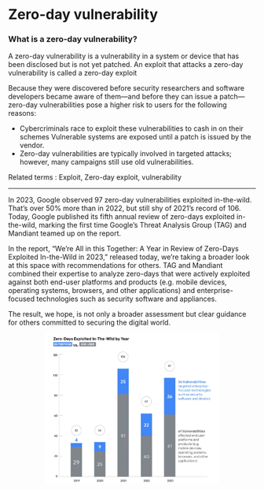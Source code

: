 # Zero-day vulnerability

### What is a zero-day vulnerability?
A zero-day vulnerability is a vulnerability in a system or device that has been disclosed but is not yet patched. An exploit that attacks a zero-day vulnerability is called a zero-day exploit

Because they were discovered before security researchers and software developers became aware of them—and before they can issue a patch—zero-day vulnerabilities pose a higher risk to users for the following reasons:

* Cybercriminals race to exploit these vulnerabilities to cash in on their schemes
Vulnerable systems are exposed until a patch is issued by the vendor.
* Zero-day vulnerabilities are typically involved in targeted attacks; however, many campaigns still use old vulnerabilities.

Related terms : Exploit, Zero-day exploit, vulnerability

<hr>
In 2023, Google observed 97 zero-day vulnerabilities exploited in-the-wild. That’s over 50% more than in 2022, but still shy of 2021’s record of 106. Today, Google published its fifth annual review of zero-days exploited in-the-wild, marking the first time Google’s Threat Analysis Group (TAG) and Mandiant teamed up on the report.

In the report, “We’re All in this Together: A Year in Review of Zero-Days Exploited In-the-Wild in 2023,” released today, we’re taking a broader look at this space with recommendations for others. TAG and Mandiant combined their expertise to analyze zero-days that were actively exploited against both end-user platforms and products (e.g. mobile devices, operating systems, browsers, and other applications) and enterprise-focused technologies such as security software and appliances.

The result, we hope, is not only a broader assessment but clear guidance for others committed to securing the digital world.

<center>
<img src="fig1.png" width="70%">
</center>